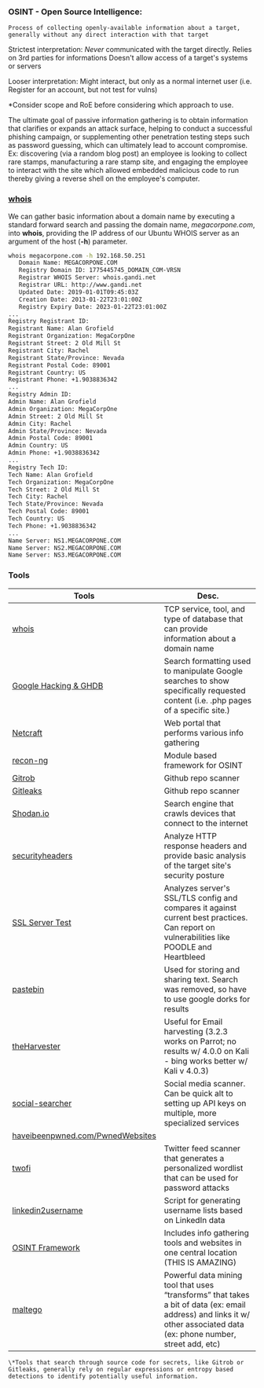 
### **OSINT** - Open Source Intelligence:
	Process of collecting openly-available information about a target, generally without any direct interaction with that target

Strictest interpretation:
	*Never* communicated with the target directly.
	Relies on 3rd parties for informations
	Doesn't allow access of a target's systems or servers
 
Looser interpretation:
	Might interact, but only as a normal internet user (i.e. Register for an account, but not test for vulns)


\*Consider scope and RoE before considering which approach to use.

The ultimate goal of passive information gathering is to obtain information that clarifies or expands an attack surface, helping to conduct a successful phishing campaign, or supplementing other penetration testing steps such as password guessing, which can ultimately lead to account compromise.
	Ex: discovering (via a random blog post) an employee is looking to collect rare stamps, manufacturing a rare stamp site, and engaging the employee to interact with the site which allowed embedded malicious code to run thereby giving a reverse shell on the employee's computer.


### [whois](whois.md)

We can gather basic information about a domain name by executing a standard forward search and passing the domain name, _megacorpone.com_, into **whois**, providing the IP address of our Ubuntu WHOIS server as an argument of the host (**-h**) parameter.

```bash
whois megacorpone.com -h 192.168.50.251
   Domain Name: MEGACORPONE.COM
   Registry Domain ID: 1775445745_DOMAIN_COM-VRSN
   Registrar WHOIS Server: whois.gandi.net
   Registrar URL: http://www.gandi.net
   Updated Date: 2019-01-01T09:45:03Z
   Creation Date: 2013-01-22T23:01:00Z
   Registry Expiry Date: 2023-01-22T23:01:00Z
...
Registry Registrant ID: 
Registrant Name: Alan Grofield
Registrant Organization: MegaCorpOne
Registrant Street: 2 Old Mill St
Registrant City: Rachel
Registrant State/Province: Nevada
Registrant Postal Code: 89001
Registrant Country: US
Registrant Phone: +1.9038836342
...
Registry Admin ID: 
Admin Name: Alan Grofield
Admin Organization: MegaCorpOne
Admin Street: 2 Old Mill St
Admin City: Rachel
Admin State/Province: Nevada
Admin Postal Code: 89001
Admin Country: US
Admin Phone: +1.9038836342
...
Registry Tech ID: 
Tech Name: Alan Grofield
Tech Organization: MegaCorpOne
Tech Street: 2 Old Mill St
Tech City: Rachel
Tech State/Province: Nevada
Tech Postal Code: 89001
Tech Country: US
Tech Phone: +1.9038836342
...
Name Server: NS1.MEGACORPONE.COM
Name Server: NS2.MEGACORPONE.COM
Name Server: NS3.MEGACORPONE.COM
```


### Tools
| Tools | Desc. |
| ---- | ---- |
| [whois](whois.md) | TCP service, tool, and type of database that can provide information about a domain name |
| [Google Hacking & GHDB](Google%20Dorks.md) | Search formatting used to manipulate Google searches to show specifically requested content (i.e. .php pages of a specific site.) |
| [Netcraft](netcraft.md) | Web portal that performs various info gathering |
| [recon-ng](recon-ng.md) | Module based framework for OSINT |
| [Gitrob](Gitrob.md) | Github repo scanner |
| [Gitleaks](Gitleaks.md) | Github repo scanner |
| [Shodan.io](Shodan.io.md) | Search engine that crawls devices that connect to the internet |
| [securityheaders](https://securityheaders.com) | Analyze HTTP response headers and provide basic analysis of the target site's security posture |
| [SSL Server Test](https://www.ssllabs.com/ssltest) | Analyzes server's SSL/TLS config and compares it against current best practices. Can report on vulnerabilities like POODLE and Heartbleed |
| [pastebin](https://pastebin.com) | Used for storing and sharing text. Search was removed, so have to use google dorks for results |
| [theHarvester](theHarvester.md) | Useful for Email harvesting (3.2.3 works on Parrot; no results w/ 4.0.0 on Kali - bing works better w/ Kali v 4.0.3) |
| [social-searcher](https://www.social-searcher.com) | Social media scanner. Can be quick alt to setting up API keys on multiple, more specialized services |
| [haveibeenpwned.com/PwnedWebsites](https://haveibeenpwned.com/PwnedWebsites) |  |
| [twofi](twofi.md) | Twitter feed scanner that generates a personalized wordlist that can be used for password attacks |
| [linkedin2username](linkedin2username.md) | Script for generating username lists based on LinkedIn data |
| [OSINT Framework](https://osintframework.com) | Includes info gathering tools and websites in one central location (THIS IS AMAZING) |
| [maltego](https://www.maltego.com/maltego-community/) | Powerful data mining tool that uses “transforms” that takes a bit of data (ex: email address) and links it w/ other associated data (ex: phone number, street add, etc) |
	\*Tools that search through source code for secrets, like Gitrob or Gitleaks, generally rely on regular expressions or entropy based detections to identify potentially useful information. 